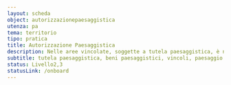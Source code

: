 ```yaml
---
layout: scheda
object: autorizzazionepaesaggistica
utenza: pa
tema: territorio
tipo: pratica
title: Autorizzazione Paesaggistica
description: Nelle aree vincolate, soggette a tutela paesaggistica, è necessario ottenere apposita autorizzazione prima di iniziare interventi di costruzione o modifica del paesaggio
subtitle: tutela paesaggistica, beni paesaggistici, vincoli, paesaggio
status: Livello2,3
statusLink: /onboard
---
```

